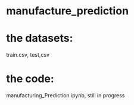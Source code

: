 # manufacture_prediction

# the datasets:
train.csv, test,csv

# the code:
manufacturing_Prediction.ipynb,  still in progress
